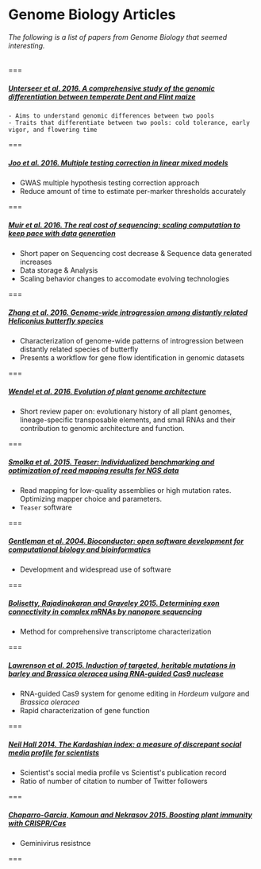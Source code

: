 # Genome Biology Articles
###### The following is a list of papers from Genome Biology that seemed interesting.

===

##### [Unterseer et al. 2016. A comprehensive study of the genomic differentiation between temperate Dent and Flint maize](http://genomebiology.biomedcentral.com/articles/10.1186/s13059-016-1009-x)
    - Aims to understand genomic differences between two pools
    - Traits that differentiate between two pools: cold tolerance, early vigor, and flowering time

===

##### [Joo et al. 2016. Multiple testing correction in linear mixed models](http://genomebiology.biomedcentral.com/articles/10.1186/s13059-016-0903-6)
   - GWAS multiple hypothesis testing correction approach
   - Reduce amount of time to estimate per-marker thresholds accurately

===

##### [Muir et al. 2016. The real cost of sequencing: scaling computation to keep pace with data generation](http://genomebiology.biomedcentral.com/articles/10.1186/s13059-016-0917-0)
   - Short paper on Sequencing cost decrease & Sequence data generated increases
   - Data storage & Analysis
   - Scaling behavior changes to accomodate evolving technologies
   
===

##### [Zhang et al. 2016. Genome-wide introgression among distantly related *Heliconius* butterfly species](http://genomebiology.biomedcentral.com/articles/10.1186/s13059-016-0889-0)
   - Characterization of genome-wide patterns of introgression between distantly related species of butterfly
   - Presents a workflow for gene flow identification in genomic datasets

===

##### [Wendel et al. 2016. Evolution of plant genome architecture](http://genomebiology.biomedcentral.com/articles/10.1186/s13059-016-0908-1)
   - Short review paper on: evolutionary history of all plant genomes, lineage-specific transposable elements, and small RNAs and their contribution to genomic architecture and function.

===

##### [Smolka et al. 2015. Teaser: Individualized benchmarking and optimization of read mapping results for NGS data](http://www.genomebiology.com/2015/16/1/235)
   - Read mapping for low-quality assemblies or high mutation rates. Optimizing mapper choice and parameters.
   - `Teaser` software

===

##### [Gentleman et al. 2004. Bioconductor: open software development for computational biology and bioinformatics](http://www.genomebiology.com/2004/5/10/R80)
   - Development and widespread use of software

===

##### [Bolisetty, Rajadinakaran and Graveley 2015. Determining exon connectivity in complex mRNAs by nanopore sequencing](http://www.genomebiology.com/2015/16/1/204)
   - Method for comprehensive transcriptome characterization

===

##### [Lawrenson et al. 2015. Induction of targeted, heritable mutations in barley and Brassica oleracea using RNA-guided Cas9 nuclease](http://www.genomebiology.com/2015/16/1/258)
   - RNA-guided Cas9 system for genome editing in *Hordeum vulgare* and *Brassica oleracea*
   - Rapid characterization of gene function
   
===

##### [Neil Hall 2014. The Kardashian index: a measure of discrepant social media profile for scientists](http://www.genomebiology.com/2014/15/7/424)
   - Scientist's social media profile vs Scientist's publication record
   - Ratio of number of citation to number of Twitter followers

===

##### [Chaparro-Garcia, Kamoun and Nekrasov 2015. Boosting plant immunity with CRISPR/Cas](http://www.genomebiology.com/2015/16/1/254)
   - Geminivirus resistnce

===








